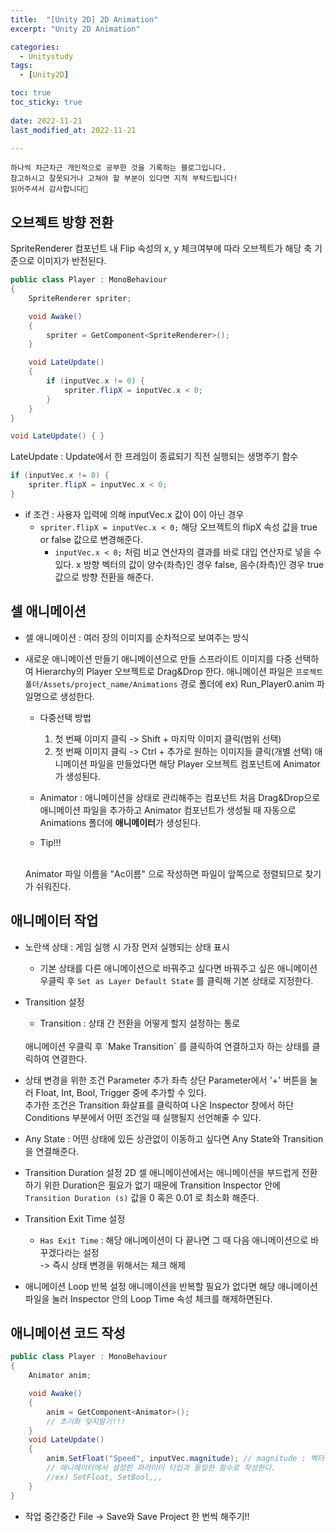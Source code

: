 ```yaml
---
title:  "[Unity 2D] 2D Animation" 
excerpt: "Unity 2D Animation"

categories:
  - Unitystudy
tags:
  - [Unity2D]

toc: true
toc_sticky: true
 
date: 2022-11-21
last_modified_at: 2022-11-21

---
```

```
하나씩 차근차근 개인적으로 공부한 것을 기록하는 블로그입니다.
참고하시고 잘못되거나 고쳐야 할 부분이 있다면 지적 부탁드립니다!
읽어주셔서 감사합니다🙂
```
## 오브젝트 방향 전환
SpriteRenderer 컴포넌트 내 Flip 속성의 x, y 체크여부에 따라 오브젝트가 해당 축 기준으로 이미지가 반전된다.

```c#
public class Player : MonoBehaviour
{
    SpriteRenderer spriter;

    void Awake()
    {
        spriter = GetComponent<SpriteRenderer>();
    }

    void LateUpdate()
    {
        if (inputVec.x != 0) {
            spriter.flipX = inputVec.x < 0;
        }
    }
}
```

```c#
void LateUpdate() { }
```
LateUpdate : Update에서 한 프레임이 종료되기 직전 실행되는 생명주기 함수

```c#
if (inputVec.x != 0) {
    spriter.flipX = inputVec.x < 0;
}
```
- if 조건 : 사용자 입력에 의해 inputVec.x 값이 0이 아닌 경우
    - `spriter.flipX = inputVec.x < 0;` 해당 오브젝트의 flipX 속성 값을 true or false 값으로 변경해준다.
        - `inputVec.x < 0;` 처럼 비교 연산자의 결과를 바로 대입 연산자로 넣을 수 있다.
        x 방향 벡터의 값이 양수(좌측)인 경우 false, 음수(좌측)인 경우 true 값으로 방향 전환을 해준다.

## 셀 애니메이션
- 셀 애니메이션 : 여러 장의 이미지를 순차적으로 보여주는 방식

- 새로운 애니메이션 만들기
    애니메이션으로 만들 스프라이트 이미지를 다중 선택하여 Hierarchy의 Player 오브젝트로 Drag&Drop 한다.
    애니메이션 파일은 `프로젝트 폴더/Assets/project_name/Animations` 경로 폴더에 ex) Run_Player0.anim 파일명으로 생성한다.
    - 다중선택 방법
        1. 첫 번째 이미지 클릭 -> Shift + 마지막 이미지 클릭(범위 선택)
        2. 첫 번째 이미지 클릭 -> Ctrl + 추가로 원하는 이미지들 클릭(개별 선택)
    애니메이션 파일을 만들었다면 해당 Player 오브젝트 컴포넌트에 Animator가 생성된다.
    - Animator : 애니메이션을 상태로 관리해주는 컴포넌트
    처음 Drag&Drop으로 애니메이션 파일을 추가하고 Animator 컴포넌트가 생성될 때 자동으로 Animations 폴더에 **애니메이터**가 생성된다.

    - Tip!!!
    <br>
    Animator 파일 이름을 "Ac이름" 으로 작성하면 파일이 앞쪽으로 정렬되므로 찾기가 쉬워진다.

## 애니메이터 작업
- 노란색 상태 : 게임 실행 시 가장 먼저 실행되는 상태 표시
    - 기본 상태를 다른 애니메이션으로 바꿔주고 싶다면 바꿔주고 싶은 애니메이션 우클릭 후 `Set as Layer Default State` 를 클릭해 기본 상태로 지정한다.
- Transition 설정
    - Transition : 상태 간 전환을 어떻게 할지 설정하는 통로
    <br>
    애니메이션 우클릭 후 `Make Transition` 를 클릭하여 연결하고자 하는 상태를 클릭하여 연결한다.
- 상태 변경을 위한 조건 Parameter 추가
    좌측 상단 Parameter에서 '+' 버튼을 눌러 Float, Int, Bool, Trigger 중에 추가할 수 있다.
    <br>
    추가한 조건은 Transition 화살표를 클릭하여 나온 Inspector 창에서 하단 Conditions 부분에서 어떤 조건일 때 실행될지 선언해줄 수 있다.

- Any State : 어떤 상태에 있든 상관없이 이동하고 싶다면 Any State와 Transition을 연결해준다.

- Transition Duration 설정
    2D 셀 애니메이션에서는 애니메이션을 부드럽게 전환하기 위한 Duration은 필요가 없기 때문에 Transition Inspector 안에 `Transition Duration (s)` 값을 0 혹은 0.01 로 최소화 해준다.
- Transition Exit Time 설정
    - `Has Exit Time` : 해당 애니메이션이 다 끝나면 그 때 다음 애니메이션으로 바꾸겠다라는 설정<br>-> 즉시 상태 변경을 위해서는 체크 해제
- 애니메이션 Loop 반복 설정
    애니메이션을 반복할 필요가 없다면 해당 애니메이션 파일을 눌러 Inspector 안의 Loop Time 속성 체크를 해제하면된다.

## 애니메이션 코드 작성
```c#
public class Player : MonoBehaviour
{
    Animator anim;

    void Awake()
    {
        anim = GetComponent<Animator>();
        // 초기화 잊지말기!!!
    }
    void LateUpdate()
    {
        anim.SetFloat("Speed", inputVec.magnitude); // magnitude : 벡터의 순수한 크기 값
        // 애니메이터에서 설정한 파라미터 타입과 동일한 함수로 작성한다.
        //ex) SetFloat, SetBool,,,
    }
}
```


- 작업 중간중간 File -> Save와 Save Project 한 번씩 해주기!!

<br><br>